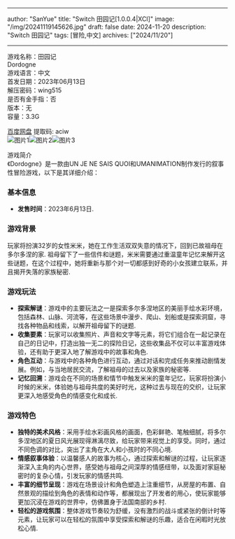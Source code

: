 
---
author: "SanYue"
title: "Switch 田园记[1.0.0.4|XCI]"
image: "/img/20241119145626.jpg"
draft: false
date: 2024-11-20
description: "Switch 田园记"
tags: [冒险,中文]
archives: ["2024/11/20"]

---

游戏名称：田园记   
Dordogne    
游戏语言：中文  
首发日期：2023年06月13日  
解压密码：wing515  
是否有金手指：否  
版本：无   
容量：3.3G

[百度网盘](https://pan.baidu.com/s/1kuw7m2zJreeIfXEBW6P78w) 提取码: aciw  
![图片1](/img/f841f4.jpg)![图片2](/img/58a4b0.jpg)![图片3](/img/f516dd.jpg)  

游戏简介  
《Dordogne》是一款由UN JE NE SAIS QUOI和UMANIMATION制作发行的叙事性冒险游戏，以下是其详细介绍：

### 基本信息
- **发售时间**：2023年6月13日.

### 游戏背景
玩家将扮演32岁的女性米米，她在工作生活双双失意的情况下，回到已故祖母在多尔多涅的家. 祖母留下了一些信件和谜题，米米需要通过重温童年记忆来解开这些谜题，在这个过程中，她将重新与那个对一切都感到好奇的小女孩建立联系，并且揭开失落的家族秘密.

### 游戏玩法
- **探索解谜**：游戏中的主要玩法之一是探索多尔多涅地区的美丽手绘水彩环境，包括森林、山脉、河流等，在这些场景中漫步、爬山、划船或是探索洞窟，寻找各种物品和线索，以解开祖母留下的谜题.
- **收集要素**：玩家可以收集照片、声音和文字等元素，将它们组合在一起记录在自己的日记中，打造出独一无二的探险日记，这些收集品不仅可以丰富游戏体验，还有助于更深入地了解游戏中的故事和角色.
- **角色互动**：与游戏中的各种角色进行互动，通过对话和完成任务来推动剧情发展。例如，与当地居民交流，了解祖母的过去以及家族的秘密等.
- **记忆回溯**：游戏会在不同的场景和情节中触发米米的童年记忆，玩家将扮演小时候的米米，体验她与祖母共度的美好时光，这种过去与现在的交织，让玩家更深入地感受角色的情感变化和成长.

### 游戏特色
- **独特的美术风格**：采用手绘水彩画风格的画面，色彩鲜艳、笔触细腻，将多尔多涅地区的夏日风光展现得淋漓尽致，给玩家带来视觉上的享受。同时，通过不同色调的对比，突出了主角在大人和小孩时的不同心境.
- **情感叙事体验**：以温馨感人的故事为核心，通过探索和解谜的过程，让玩家逐渐深入主角的内心世界，感受她与祖母之间深厚的情感纽带，以及面对家庭秘密时的复杂心情，引发玩家的情感共鸣.
- **丰富的细节呈现**：游戏在场景设计和角色塑造上注重细节，从房屋的布置、自然景观的描绘到角色的表情和动作等，都展现出了开发者的用心，使玩家能够更加沉浸在游戏的世界中，仿佛置身于法国南部的乡村.
- **轻松的游戏氛围**：整体游戏节奏较为舒缓，没有激烈的战斗或紧张的倒计时等元素，让玩家可以在轻松的氛围中享受探索和解谜的乐趣，适合在闲暇时光放松心情.
 
